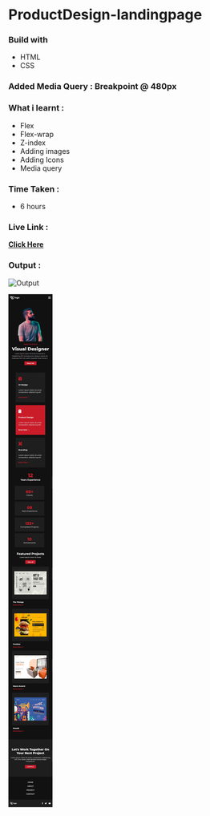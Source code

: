 # ProductDesign-landingpage

### Build with

- HTML
- CSS

### Added Media Query : **Breakpoint @ 480px**

### What i learnt :

- Flex
- Flex-wrap
- Z-index
- Adding images
- Adding Icons
- Media query

### Time Taken :

- 6 hours

### Live Link :

[**Click Here**](https://product-design-landingpage.vercel.app/)

### Output :

![Output](./my-output-lg.png)

![Output](./my-output-sm.png)
